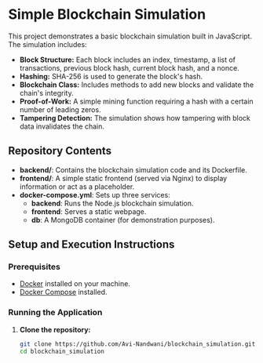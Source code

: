 # Simple Blockchain Simulation

This project demonstrates a basic blockchain simulation built in JavaScript. The simulation includes:

- **Block Structure:** Each block includes an index, timestamp, a list of transactions, previous block hash, current block hash, and a nonce.
- **Hashing:** SHA-256 is used to generate the block's hash.
- **Blockchain Class:** Includes methods to add new blocks and validate the chain's integrity.
- **Proof-of-Work:** A simple mining function requiring a hash with a certain number of leading zeros.
- **Tampering Detection:** The simulation shows how tampering with block data invalidates the chain.

## Repository Contents

- **backend/**: Contains the blockchain simulation code and its Dockerfile.
- **frontend/**: A simple static frontend (served via Nginx) to display information or act as a placeholder.
- **docker-compose.yml**: Sets up three services:
  - **backend**: Runs the Node.js blockchain simulation.
  - **frontend**: Serves a static webpage.
  - **db**: A MongoDB container (for demonstration purposes).

## Setup and Execution Instructions

### Prerequisites
- [Docker](https://www.docker.com/get-started) installed on your machine.
- [Docker Compose](https://docs.docker.com/compose/install/) installed.

### Running the Application

1. **Clone the repository:**

   ```bash
   git clone https://github.com/Avi-Nandwani/blockchain_simulation.git
   cd blockchain_simulation
